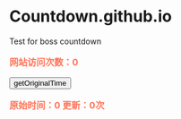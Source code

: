 # Countdown.github.io
Test for boss countdown


<aside id="sidebar">
<p style="font-size:16px;font-weight:bold;color:#FF7256;">网站访问次数：<label id="lb_count">0</label></p>
<button type="button" id="setOT">getOriginalTime</button>
<p style="font-size:16px;font-weight:bold;color:#FF7256;">原始时间：<label id="OT">0</label> 更新：<label id="OT_freshTime">0</label>次</p>
</aside>

<script src="https://apps.bdimg.com/libs/jquery/1.10.2/jquery.min.js"></script>
<script type="text/javascript">
$(function(){
	getTotalPV();
	$("#setOT").click(function(){
			getOriginalTime();
		});
	});
	
	function getOriginalTime()
	{
	$.ajax({
			url:"https://cloud.bmob.cn/0cabcec239a03e45/getOriginalTime",
			dataType:'jsonp',
			data:'',
			jsonp:'callback',
			success:function(result) {
				$('#OT').html(result.results[1].updatedAt);
				$('#OT_freshTime').html(result.results[1].totalPV);
			}
		});
	}
	
	function getTotalPV()
	{
	$.ajax({
			url:"https://cloud.bmob.cn/0cabcec239a03e45/getTotalPV",
			dataType:'jsonp',
			data:'',
			jsonp:'callback',
			success:function(result) {
		           //result.results[0].totalPV
			   $('#lb_count').html(result.results[0].totalPV);
			   //更新次数
			   setTotalPV();
			}
		});
	}
	
	function setTotalPV()
	{
	$.ajax({
			url:"https://cloud.bmob.cn/0cabcec239a03e45/setTotalPV",
			dataType:'jsonp',
			data:'',
			jsonp:'callback',
			success:function(result) {
			}
		});
	}
</script>
